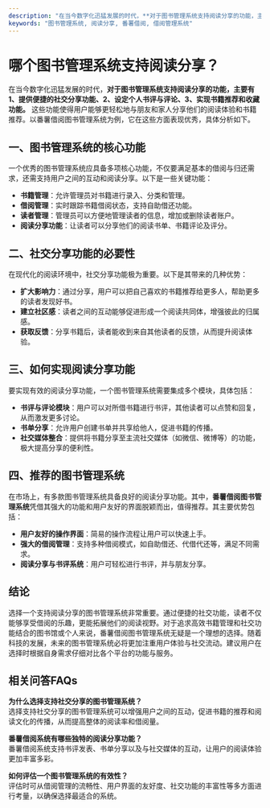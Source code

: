 ```yaml
---
description: "在当今数字化迅猛发展的时代，**对于图书管理系统支持阅读分享的功能，主要有1、提供便捷的社交分享功能、2、设定个人书评与评论、3、实现书籍推荐和收藏功能。** 这些功能使得用户能够更轻松地与朋友和家人分享他们的阅读体验和书籍推荐。以番薯借阅图书管理系统为例，它在这些方面表现优秀，具体分析如下。"
keywords: "图书管理系统, 阅读分享, 番薯借阅, 借阅管理系统"
---
```

# 哪个图书管理系统支持阅读分享？

在当今数字化迅猛发展的时代，**对于图书管理系统支持阅读分享的功能，主要有1、提供便捷的社交分享功能、2、设定个人书评与评论、3、实现书籍推荐和收藏功能。** 这些功能使得用户能够更轻松地与朋友和家人分享他们的阅读体验和书籍推荐。以番薯借阅图书管理系统为例，它在这些方面表现优秀，具体分析如下。

## **一、图书管理系统的核心功能**

一个优秀的图书管理系统应具备多项核心功能，不仅要满足基本的借阅与归还需求，还需支持用户之间的互动和阅读分享。以下是一些关键功能：

- **书籍管理**：允许管理员对书籍进行录入、分类和管理。
- **借阅管理**：实时跟踪书籍借阅状态，支持自助借还功能。
- **读者管理**：管理员可以方便地管理读者的信息，增加或删除读者账户。
- **阅读分享功能**：让读者可以分享他们的阅读书单、书籍评论及评分。

## **二、社交分享功能的必要性**

在现代化的阅读环境中，社交分享功能极为重要。以下是其带来的几种优势：

- **扩大影响力**：通过分享，用户可以把自己喜欢的书籍推荐给更多人，帮助更多的读者发现好书。
- **建立社区感**：读者之间的互动能够促进形成一个阅读共同体，增强彼此的归属感。
- **获取反馈**：分享书籍后，读者能收到来自其他读者的反馈，从而提升阅读体验。

## **三、如何实现阅读分享功能**

要实现有效的阅读分享功能，一个图书管理系统需要集成多个模块，具体包括：

- **书评与评论模块**：用户可以对所借书籍进行书评，其他读者可以点赞和回复，从而激发更多讨论。
- **书单分享**：允许用户创建书单并共享给他人，促进书籍的传播。
- **社交媒体整合**：提供将书籍分享至主流社交媒体（如微信、微博等）的功能，极大提高分享的便利性。

## **四、推荐的图书管理系统**

在市场上，有多款图书管理系统具备良好的阅读分享功能。其中，**番薯借阅图书管理系统**凭借其强大的功能和用户友好的界面脱颖而出，值得推荐。其主要优势包括：

- **用户友好的操作界面**：简易的操作流程让用户可以快速上手。
- **强大的借阅管理**：支持多种借阅模式，如自助借还、代借代还等，满足不同需求。
- **阅读分享与书评系统**：用户可轻松进行书评，并与朋友分享。

## **结论**

选择一个支持阅读分享的图书管理系统非常重要。通过便捷的社交功能，读者不仅能够享受借阅的乐趣，更能拓展他们的阅读视野。对于追求高效书籍管理和社交功能结合的图书馆或个人来说，番薯借阅图书管理系统无疑是一个理想的选择。随着科技的发展，未来的图书管理系统必将更加注重用户体验与社交流动。建议用户在选择时根据自身需求仔细对比各个平台的功能与服务。 

## 相关问答FAQs

**为什么选择支持社交分享的图书管理系统？**  
选择支持社交分享的图书管理系统可以增强用户之间的互动，促进书籍的推荐和阅读文化的传播，从而提高整体的阅读率和借阅量。

**番薯借阅系统有哪些独特的阅读分享功能？**  
番薯借阅系统支持书评发表、书单分享以及与社交媒体的互动，让用户的阅读体验更加丰富多彩。

**如何评估一个图书管理系统的有效性？**  
评估时可从借阅管理的流畅性、用户界面的友好度、社交功能的丰富性等多方面进行考量，以确保选择最适合的系统。
